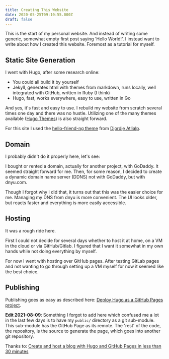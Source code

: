 ```yaml
---
title: Creating This Website
date: 2020-05-25T09:10:55.000Z
draft: false
---
```


This is the start of my personal website. And instead of writing some generic, somewhat empty first post saying 'Hello World!'. I instead want to write about how I created this website. Foremost as a tutorial for myself.

## Static Site Generation

I went with Hugo, after some research online:

- You could all build it by yourself
- Jekyll, generates html with themes from markdown, runs locally, well integrated with GitHub, written in Ruby (I think)
- Hugo, fast, works everywhere, easy to use, written in Go

And yes, it's fast and easy to use. I rebuild my website from scratch several times one day and there was no hustle. Utilizing one of the many themes available ([Hugo Themes](https://themes.gohugo.io)) is also straight forward.

For this site I used the [hello-friend-ng theme](https://themes.gohugo.io/themes/hugo-theme-hello-friend-ng/) from [Djordje Atlialp](https://atlialp.com).

## Domain

I probably didn't do it properly here, let's see:

I bought or rented a domain, actually for another project, with GoDaddy. It seemed straight forward for me. Then, for some reason, I decided to create a dynamic domain name server (DDNS) not with GoDaddy, but with dnyu.com.

Though I forgot why I did that, it turns out that this was the easier choice for me. Managing my DNS from dnyu is more convenient. The UI looks older, but reacts faster and everything is more easily accessible.

## Hosting

It was a rough ride here.

First I could not decide for several days whether to host it at home, on a VM in the cloud or via GitHub/Gitlab. I figured that I want it somewhat in my own hands while not doing everything by myself.

For now I went with hosting over GitHub pages. After testing GitLab pages and not wanting to go through setting up a VM myself for now it seemed like the best choice.

## Publishing

Publishing goes as easy as described here: [Deploy Hugo as a GitHub Pages project](https://gohugo.io/hosting-and-deployment/hosting-on-github/).

**Edit 2021-08-09**: Something I forgot to add here which confused me a lot in the last few days is to have my `public/` directory as a git sub-module.
This sub-module has the GitHub Page as its remote.
The 'rest' of the code, the repository, is the source to generate the page, which goes into another git repository.

Thanks to: [Create and host a blog with Hugo and GitHub Pages in less than 30 minutes](https://www.mytechramblings.com/posts/create-a-website-with-hugo-and-gh/)
